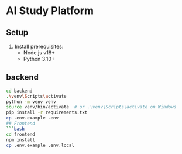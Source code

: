 # AI Study Platform



## Setup
1. Install prerequisites:
   - Node.js v18+
   - Python 3.10+
## backend
```bash
cd backend
.\venv\Scripts\activate
python -m venv venv
source venv/bin/activate  # or .\venv\Scripts\activate on Windows
pip install -r requirements.txt
cp .env.example .env
## Frontend
```bash
cd frontend
npm install
cp .env.example .env.local
